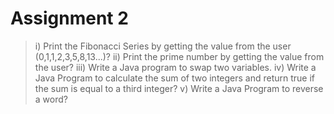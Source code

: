 # Assignment 2
> i) Print the Fibonacci Series by getting the value from the user (0,1,1,2,3,5,8,13...)?
> ii) Print the prime number by getting the value from the user?
> iii) Write a Java program to swap two variables.
> iv) Write a Java Program to calculate the sum of two integers and return true if the sum is equal to a third integer?
> v) Write a Java Program to reverse a word?